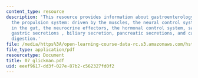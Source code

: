 ```yaml
---
content_type: resource
description: 'This resource provides information about gastroenterology, basic structure,
  the propulsion system: driven by the muscles, the neural control system: the brain
  in the gut, the neurocrine effectors, the hormonal control system, salivary secretion,
  gastric secretions , biliary secretion, pancreatic secretions, and carbohydrate
  digestion.'
file: /media/https%3A/open-learning-course-data-rc.s3.amazonaws.com/hst-121-gastroenterology-fall-2005/eeef9617dd3f027e87b2c562327fd0f2_07_glickman.pdf
file_type: application/pdf
resourcetype: Document
title: 07_glickman.pdf
uid: eeef9617-dd3f-027e-87b2-c562327fd0f2
---
```


